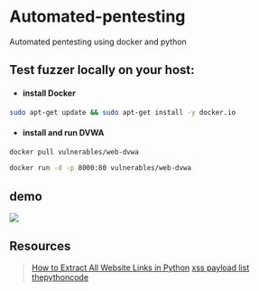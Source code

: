 # Automated-pentesting
Automated pentesting using docker and python



## Test fuzzer locally on your host:
* #### install Docker

```sh
sudo apt-get update && sudo apt-get install -y docker.io
```

* #### install and run DVWA
```sh
docker pull vulnerables/web-dvwa
```
```sh
docker run -d -p 8000:80 vulnerables/web-dvwa
```
## demo
![](demo.gif)
## Resources
> [How to Extract All Website Links in Python](https://www.thepythoncode.com/article/extract-all-website-links-python)
> [xss payload list](https://github.com/payloadbox/xss-payload-list)
> [thepythoncode](https://www.thepythoncode.com)
